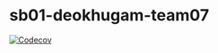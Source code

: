 # sb01-deokhugam-team07

[![Codecov](https://codecov.io/gh/SB01-Team07/sb01-deokhugam-team07/branch/main/graph/badge.svg)](https://codecov.io/gh/SB01-Team07/sb01-deokhugam-team07)

